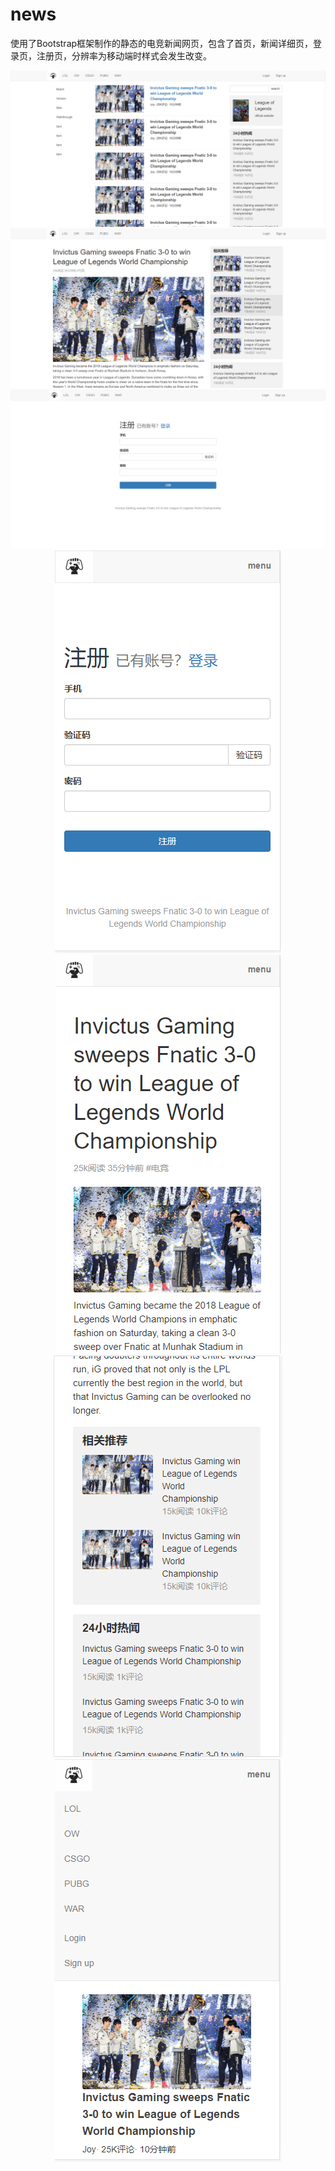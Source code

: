 # news

使用了Bootstrap框架制作的静态的电竞新闻网页，包含了首页，新闻详细页，登录页，注册页，分辨率为移动端时样式会发生改变。

<div align=center><img src="https://github.com/Ay31/hello-world/blob/master/img/news/01.PNG" /></div>
<div align=center><img src="https://github.com/Ay31/hello-world/blob/master/img/news/02.PNG" /></div>
<div align=center><img src="https://github.com/Ay31/hello-world/blob/master/img/news/04.PNG" /></div>
<div align=center><img src="https://github.com/Ay31/hello-world/blob/master/img/news/05.PNG" /><img src="https://github.com/Ay31/hello-world/blob/master/img/news/06.PNG" /></div>
<div align=center><img src="https://github.com/Ay31/hello-world/blob/master/img/news/07.PNG" /><img src="https://github.com/Ay31/hello-world/blob/master/img/news/08.PNG" /></div>
